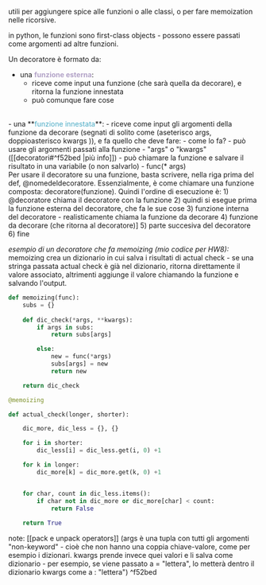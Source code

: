 utili per aggiungere spice alle funzioni o alle classi, o per fare memoization nelle ricorsive.

in python, le funzioni sono first-class objects - possono essere passati come argomenti ad altre funzioni.

Un decoratore  è formato da:
- una **<font color="#b2a2c7">funzione esterna</font>**:
	- riceve come input una funzione (che sarà quella da decorare), e ritorna la funzione innestata
	- può comunque fare cose
<br>
- una **<font color="#4bacc6">funzione innestata</font>**:
	- riceve come input gli argomenti della funzione da decorare (segnati di solito come (aseterisco args, doppioasterisco kwargs )), e  fa quello che deve fare:
		- come lo fa?
			- può usare gli argomenti passati alla funzione - "args" o "kwargs" ([[decoratori#^f52bed |più info]])
			- può chiamare la funzione e salvare il risultato in una variabile (o non salvarlo) - func(* args)
<br>
Per usare il decoratore su una funzione, basta scrivere, nella riga prima del def, @nomedeldecoratore.
Essenzialmente, è come chiamare una funzione composta:
decoratore(funzione).
Quindi l'ordine di esecuzione è:
1) @decoratore chiama il decoratore con la funzione
2) quindi si esegue prima la funzione esterna del decoratore, che fa le sue cose
3) funzione interna del decoratore - realisticamente chiama la funzione da decorare
4) funzione da decorare (che ritorna al decoratore)]
5) parte succesiva del decoratore
6) fine

*esempio di un decoratore che fa memoizing (mio codice per HW8):*
memoizing crea un dizionario in cui salva i risultati di actual check - se una stringa passata actual check è già nel dizionario, ritorna direttamente il valore associato, altrimenti aggiunge il valore chiamando la funzione e salvando l'output.
```python
def memoizing(func):
    subs = {}
    
    def dic_check(*args, **kwargs):
        if args in subs:
            return subs[args]

        else:
            new = func(*args)
            subs[args] = new
            return new

    return dic_check

@memoizing

def actual_check(longer, shorter):  

    dic_more, dic_less = {}, {}

    for i in shorter:
        dic_less[i] = dic_less.get(i, 0) +1

    for k in longer:
        dic_more[k] = dic_more.get(k, 0) +1


    for char, count in dic_less.items():
        if char not in dic_more or dic_more[char] < count:
            return False
            
    return True

```

note:
[[pack e unpack operators]]
(args è una tupla con tutti gli argomenti "non-keyword" - cioè che non hanno una coppia chiave-valore, come per esempio i dizionari. kwargs prende invece quei valori e li salva come dizionario - per esempio, se viene passato a = "lettera", lo metterà dentro il dizionario kwargs come a : "lettera")  ^f52bed